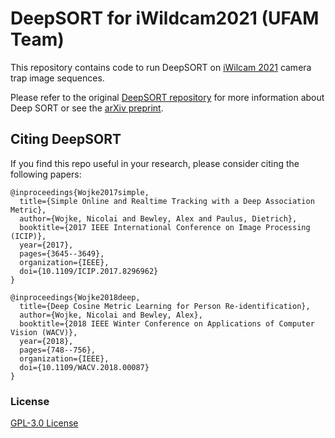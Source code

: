 # DeepSORT for iWildcam2021 (UFAM Team)

This repository contains code to run DeepSORT on [iWilcam 2021](https://www.kaggle.com/c/iwildcam2021-fgvc8) camera trap image sequences. 

Please refer to the original [DeepSORT repository](https://github.com/nwojke/deep_sort) for more information about Deep SORT or see the [arXiv preprint](https://arxiv.org/abs/1703.07402).

## Citing DeepSORT

If you find this repo useful in your research, please consider citing the following papers:

    @inproceedings{Wojke2017simple,
      title={Simple Online and Realtime Tracking with a Deep Association Metric},
      author={Wojke, Nicolai and Bewley, Alex and Paulus, Dietrich},
      booktitle={2017 IEEE International Conference on Image Processing (ICIP)},
      year={2017},
      pages={3645--3649},
      organization={IEEE},
      doi={10.1109/ICIP.2017.8296962}
    }

    @inproceedings{Wojke2018deep,
      title={Deep Cosine Metric Learning for Person Re-identification},
      author={Wojke, Nicolai and Bewley, Alex},
      booktitle={2018 IEEE Winter Conference on Applications of Computer Vision (WACV)},
      year={2018},
      pages={748--756},
      organization={IEEE},
      doi={10.1109/WACV.2018.00087}
    }

### License

[GPL-3.0 License](LICENSE)